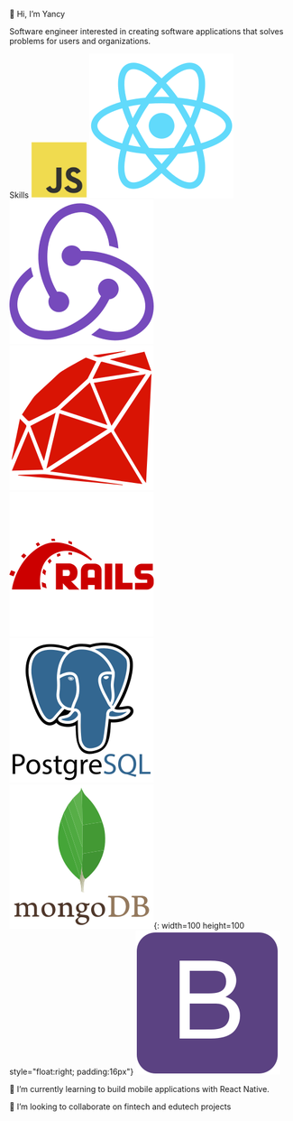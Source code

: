 👋 Hi, I’m Yancy

Software engineer interested in creating software applications that solves problems for users and organizations.

Skills
<img src="https://raw.githubusercontent.com/devicons/devicon/master/icons/javascript/javascript-original.svg" alt="JavaScript" width="100"/>
![React](https://raw.githubusercontent.com/devicons/devicon/master/icons/react/react-original.svg "React") ![Redux](https://raw.githubusercontent.com/devicons/devicon/master/icons/redux/redux-original.svg "Redux") ![Ruby](https://raw.githubusercontent.com/devicons/devicon/master/icons/ruby/ruby-plain.svg "Ruby") ![Rails](https://raw.githubusercontent.com/devicons/devicon/master/icons/rails/rails-plain-wordmark.svg "Rails") ![PostgreSQL](https://raw.githubusercontent.com/devicons/devicon/master/icons/postgresql/postgresql-original-wordmark.svg "PostgreSQL")![MongoDB](https://raw.githubusercontent.com/devicons/devicon/2809b567852a4648062a2d3e7c1c531367458c0b/icons/mongodb/mongodb-original-wordmark.svg "mongodb"){: width=100 height=100 style="float:right; padding:16px"} ![Bootstrap](https://raw.githubusercontent.com/devicons/devicon/master/icons/bootstrap/bootstrap-plain.svg "Bootstrap") 

🌱 I’m currently learning to build mobile applications with React Native.

💞️ I’m looking to collaborate on fintech and edutech projects



